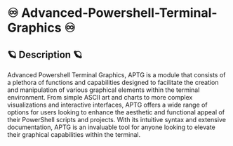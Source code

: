 # ♾️ Advanced-Powershell-Terminal-Graphics ♾️

## 🪐 Description 🪐
Advanced Powershell Terminal Graphics, APTG is a module that consists of a plethora of functions and capabilities designed to facilitate the creation and manipulation of various graphical elements within the terminal environment. From simple ASCII art and charts to more complex visualizations and interactive interfaces, APTG offers a wide range of options for users looking to enhance the aesthetic and functional appeal of their PowerShell scripts and projects. With its intuitive syntax and extensive documentation, APTG is an invaluable tool for anyone looking to elevate their graphical capabilities within the terminal.



